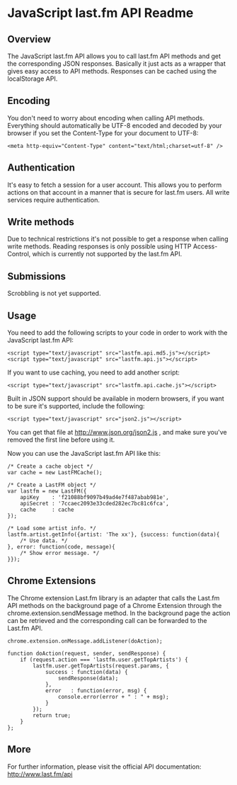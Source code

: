 JavaScript last.fm API Readme
=============================

Overview
--------

The JavaScript last.fm API allows you to call last.fm API methods and get the
corresponding JSON responses. Basically it just acts as a wrapper that gives
easy access to API methods. Responses can be cached using the localStorage API.


Encoding
--------

You don't need to worry about encoding when calling API methods. Everything
should automatically be UTF-8 encoded and decoded by your browser if you set
the Content-Type for your document to UTF-8:

	<meta http-equiv="Content-Type" content="text/html;charset=utf-8" />


Authentication
--------------

It's easy to fetch a session for a user account. This allows you to perform
actions on that account in a manner that is secure for last.fm users. All
write services require authentication.


Write methods
-------------

Due to technical restrictions it's not possible to get a response when calling
write methods. Reading responses is only possible using HTTP Access-Control,
which is currently not supported by the last.fm API.


Submissions
-----------

Scrobbling is not yet supported.


Usage
-----

You need to add the following scripts to your code in order to work with the
JavaScript last.fm API:

	<script type="text/javascript" src="lastfm.api.md5.js"></script>
	<script type="text/javascript" src="lastfm.api.js"></script>

If you want to use caching, you need to add another script:

	<script type="text/javascript" src="lastfm.api.cache.js"></script>

Built in JSON support should be available in modern browsers, if you want to
be sure it's supported, include the following:

	<script type="text/javascript" src="json2.js"></script>

You can get that file at http://www.json.org/json2.js , and make sure you've
removed the first line before using it.

Now you can use the JavaScript last.fm API like this:

	/* Create a cache object */
	var cache = new LastFMCache();

	/* Create a LastFM object */
	var lastfm = new LastFM({
		apiKey    : 'f21088bf9097b49ad4e7f487abab981e',
		apiSecret : '7ccaec2093e33cded282ec7bc81c6fca',
		cache     : cache
	});

	/* Load some artist info. */
	lastfm.artist.getInfo({artist: 'The xx'}, {success: function(data){
		/* Use data. */
	}, error: function(code, message){
		/* Show error message. */
	}});


Chrome Extensions
-----------------

The Chrome extension Last.fm library is an adapter that calls the Last.fm API
methods on the background page of a Chrome Extension through the
chrome.extension.sendMessage method. In the background page the action can be
retrieved and the corresponding call can be forwarded to the Last.fm API.

    chrome.extension.onMessage.addListener(doAction);

    function doAction(request, sender, sendResponse) {
        if (request.action === 'lastfm.user.getTopArtists') {
            lastfm.user.getTopArtists(request.params, {
                success : function(data) {
                    sendResponse(data);
                },
                error   : function(error, msg) {
                    console.error(error + " : " + msg);
                }
            });
            return true;
        }
    };

More
----

For further information, please visit the official API documentation:
http://www.last.fm/api
